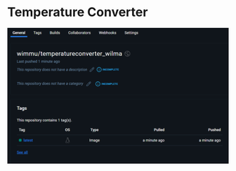 # Temperature Converter


![Temperature Converter](images/docker.png)  <!-- Replace this with your actual image URL -->

